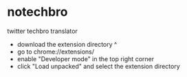 # notechbro
twitter techbro translator

- download the extension directory ^
- go to chrome://extensions/
- enable "Developer mode" in the top right corner
- click "Load unpacked" and select the extension directory
